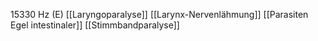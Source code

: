 15330 Hz (E)
[[Laryngoparalyse]]
[[Larynx-Nervenlähmung]]
[[Parasiten Egel intestinaler]]
[[Stimmbandparalyse]]